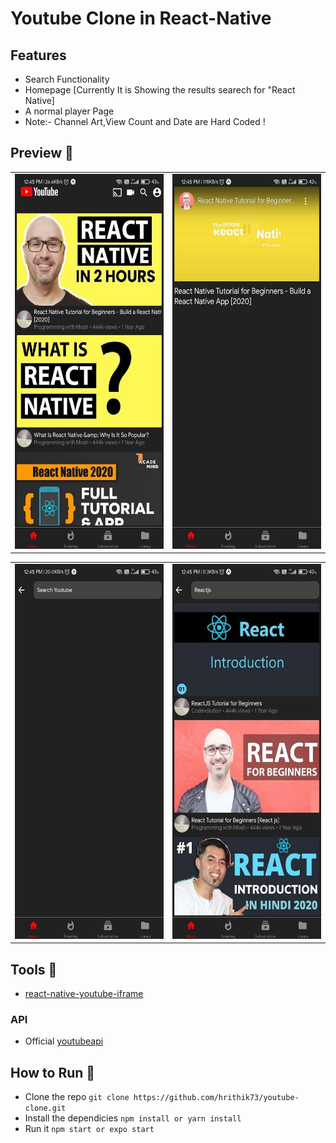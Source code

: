 # Youtube Clone in React-Native 


## Features 
- Search Functionality
- Homepage [Currently It is Showing the results searech for "React Native]
- A normal player Page 
- Note:- Channel Art,View Count and Date are Hard Coded !

## Preview 📸


|       |        |
|------------|------------|
|<img src="screenshots/homescreen.jpg" height="600" width="300"> | <img src="screenshots/playerscreen.jpg" height="600" width="300">


|       |        |
|------------|------------|
|<img src="screenshots/searchscreen-1.jpg" height="600" width="300"> | <img src="screenshots/searchscreen.jpg" height="600" width="300">

## Tools :wrench:

- [react-native-youtube-iframe
](https://www.npmjs.com/package/react-native-youtube-iframe)

### API
- Official [youtubeapi](https://developers.google.com/youtube/v3) 


## How to Run 🚀
- Clone the repo `git clone https://github.com/hrithik73/youtube-clone.git`
- Install the dependicies `npm install or yarn install`
- Run it `npm start or expo start`

